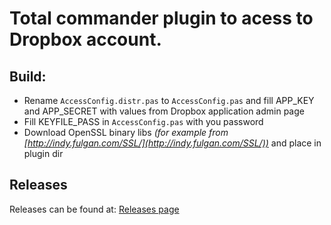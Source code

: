 Total commander plugin to acess to Dropbox account.
===================================================

## Build:
* Rename `AccessConfig.distr.pas` to `AccessConfig.pas` and fill APP_KEY and APP_SECRET with values from Dropbox application admin page
* Fill KEYFILE_PASS in `AccessConfig.pas` with you password
* Download OpenSSL binary libs _(for example from [http://indy.fulgan.com/SSL/](http://indy.fulgan.com/SSL/))_ and place in plugin dir

## Releases

Releases can be found at: [Releases page](https://github.com/peleccom/TCBox/releases)
